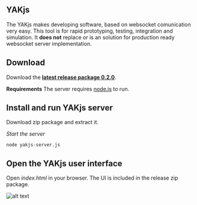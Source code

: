 ## YAKjs

The YAKjs makes developing software, based on websocket comunication very easy. 
This tool is for rapid prototyping, testing, integration and simulation.
It **does not** replace or is an solution for production ready websocket server implementation.  

## Download 
Download the **[latest release package 0.2.0](https://github.com/cobuChris/yak-js/releases)**.

**Requirements**
The server requires [node.js](http://nodejs.org/) to run.

## Install and run YAKjs server

Download zip package and extract it.

_Start the server_

``` node yakjs-server.js ```

## Open the YAKjs user interface

Open _index.html_ in your browser. The UI is included in the release zip package.

![alt text](https://raw.github.com/cobuChris/yak-js/master/yakjs-ui/doc/screenshot-v0.2.0-03.png "screenshot")
